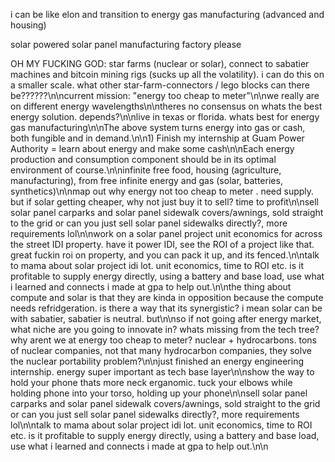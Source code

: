 i can be like elon and transition to energy gas manufacturing (advanced and housing)

solar powered solar panel manufacturing factory please

OH MY FUCKING GOD: star farms (nuclear or solar), connect to sabatier machines and bitcoin mining rigs (sucks up all the volatility). i can do this on a smaller scale. what other star-farm-connectors / lego blocks can there be??????\n\ncurrent mission: "energy too cheap to meter"\n\nwe really are on different energy wavelengths\n\ntheres no consensus on whats the best energy solution. depends?\n\nlive in texas or florida. whats best for energy gas manufacturing\n\nThe above system turns energy into gas or cash, both fungible and in demand.\n\n1) Finish my internship at Guam Power Authority = learn about energy and make some cash\n\nEach energy production and consumption component should be in its optimal environment of course.\n\ninfinite free food, housing (agriculture, manufacturing), from free infinite energy and gas (solar, batteries, synthetics)\n\nmap out why energy not too cheap to meter . need supply. but if solar getting cheaper, why not just buy it to sell? time to profit\n\nsell solar panel carparks and solar panel sidewalk covers/awnings, sold straight to the grid or can you just sell solar panel sidewalks directly?, more requirements lol\n\nwork on a solar panel project unit economics for across the street IDI property. have it power IDI, see the ROI of a project like that. great fuckin roi on property, and you can pack it up, and its fenced.\n\ntalk to mama about solar project idi lot. unit economics, time to ROI etc. is it profitable to supply energy directly, using a battery and base load, use what i learned and connects i made at gpa to help out.\n\nthe thing about compute and solar is that they are kinda in opposition because the compute needs refridgeration. is there a way that its synergistic? i mean solar can be with sabatier, sabatier is neutral. but\n\nso if not going after energy market, what niche are you going to innovate in? whats missing from the tech tree? why arent we at energy too cheap to meter? nuclear + hydrocarbons. tons of nuclear companies, not that many hydrocarbon companies, they solve the nuclear portability problem?\n\njust finished an energy engineering internship. energy super important as tech base layer\n\nshow the way to hold your phone thats more neck erganomic. tuck your elbows while holding phone into your torso, holding up your phone\n\nsell solar panel carparks and solar panel sidewalk covers/awnings, sold straight to the grid or can you just sell solar panel sidewalks directly?, more requirements lol\n\ntalk to mama about solar project idi lot. unit economics, time to ROI etc. is it profitable to supply energy directly, using a battery and base load, use what i learned and connects i made at gpa to help out.\n\n